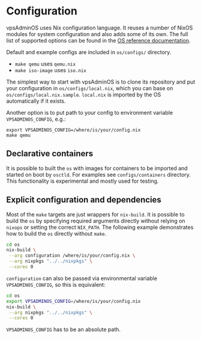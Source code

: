 # Configuration

vpsAdminOS uses Nix configuration language. It reuses a number of NixOS modules
for system configuration and also adds some of its own. The full list of
supported options can be found in the
[OS reference documentation](https://ref.vpsadminos.org/os/options.html).

Default and example configs are included in `os/configs/` directory.

  * `make qemu` uses `qemu.nix`
  * `make iso-image` uses `iso.nix`

The simplest way to start with vpsAdminOS is to clone its repository and
put your configuration in `os/configs/local.nix`, which you can base on
`os/configs/local.nix.sample`. `local.nix` is imported by the OS automatically
if it exists.

Another option is to put path to your config to environment variable
`VPSADMINOS_CONFIG`, e.g.:

```
export VPSADMINOS_CONFIG=/where/is/your/config.nix
make qemu
```

## Declarative containers

It is possible to built the `os` with images for containers to be imported and
started on boot by `osctld`. For examples see `configs/containers` directory.
This functionality is experimental and mostly used for testing.

## Explicit configuration and dependencies

Most of the `make` targets are just wrappers for `nix-build`. It is possible
to build the `os` by specifying required arguments directly without relying on
`nixops` or setting the correct `NIX_PATH`. The following example demonstrates
how to build the `os` directly without `make`.

```bash
cd os
nix-build \
 --arg configuration /where/is/your/config.nix \
 --arg nixpkgs "../../nixpkgs" \
 --cores 0
```

`configuration` can also be passed via environmental variable `VPSADMINOS_CONFIG`,
so this is equivalent:

```bash
cd os
export VPSADMINOS_CONFIG=/where/is/your/config.nix
nix-build \
 --arg nixpkgs "../../nixpkgs" \
 --cores 0
```

`VPSADMINOS_CONFIG` has to be an absolute path.
